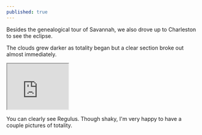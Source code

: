 ```yaml
---
published: true
---
```


Besides the genealogical tour of Savannah, we also drove up to Charleston to see the eclipse. 

The clouds grew darker as totality began but a clear section broke out almost immediately.

<iframe src="https://drive.google.com/file/d/1I4X3_VUUAOf3gUOCQkwmZBWyUwgKaTZlFg/preview" width="160" height="120"></iframe>

You can clearly see Regulus. Though shaky, I'm very happy to have a couple pictures of totality.
